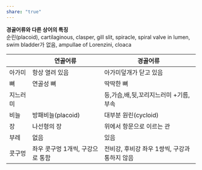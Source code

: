 ```yaml
---
share: "true"
---
```

**경골어류와 다른 상어의 특징**  
순린(placoid), cartilaginous, clasper, gill slit, spiracle, spiral valve in lumen, swim bladder가 없음, ampullae of Lorenzini, cloaca

|          | 연골어류                         | 경골어류                                      |
| -------- | -------------------------------- | --------------------------------------------- |
| 아가미   | 항상 열려 있음                   | 아가미덮개가 닫고 있음                        |
| 뼈       | 연골성 뼈                        | 딱딱한 뼈                                     |
| 지느러미 |                                  | 등,가슴,배,뒷,꼬리지느러미 +기름,부속         |
| 비늘     | 방패비늘(placoid)                | 대부분 원린(cycloid)                          |
| 장       | 나선형의 장                      | 위에서 항문으로 이르는 관                     |
| 부레     | 없음                             | 있음                                          |
| 콧구멍   | 좌우 콧구멍 1개씩, 구강으로 통함 | 전비강, 후비강 좌우 1쌍씩, 구강과 통하지 않음 |